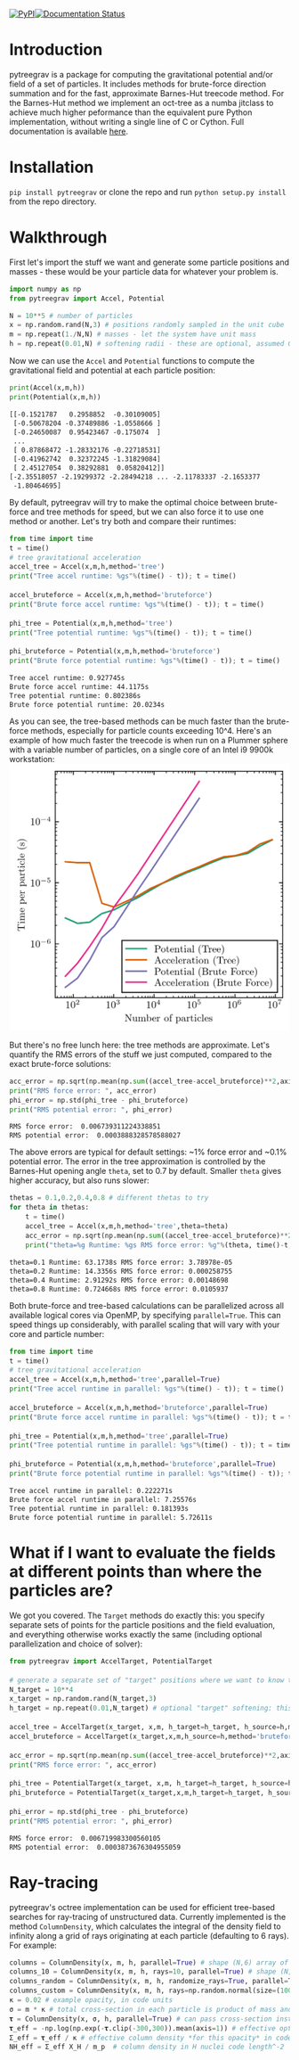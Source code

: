 [![PyPI](https://img.shields.io/pypi/v/pytreegrav)](https://pypi.org/project/pytreegrav)[![Documentation Status](https://readthedocs.org/projects/pytreegrav/badge/?version=latest)](https://pytreegrav.readthedocs.io/en/latest/?badge=latest)

# Introduction
pytreegrav is a package for computing the gravitational potential and/or field of a set of particles. It includes methods for brute-force direction summation and for the fast, approximate Barnes-Hut treecode method. For the Barnes-Hut method we implement an oct-tree as a numba jitclass to achieve much higher peformance than the equivalent pure Python implementation, without writing a single line of C or Cython. Full documentation is available [here](http://pytreegrav.readthedocs.io).

# Installation

```pip install pytreegrav``` or clone the repo and run ```python setup.py install``` from the repo directory.

# Walkthrough
First let's import the stuff we want and generate some particle positions and masses - these would be your particle data for whatever your problem is.


```python
import numpy as np
from pytreegrav import Accel, Potential
```


```python
N = 10**5 # number of particles
x = np.random.rand(N,3) # positions randomly sampled in the unit cube
m = np.repeat(1./N,N) # masses - let the system have unit mass
h = np.repeat(0.01,N) # softening radii - these are optional, assumed 0 if not provided to the frontend functions
```

Now we can use the ``Accel`` and ``Potential`` functions to compute the gravitational field and potential at each particle position:


```python
print(Accel(x,m,h))
print(Potential(x,m,h))
```

    [[-0.1521787   0.2958852  -0.30109005]
     [-0.50678204 -0.37489886 -1.0558666 ]
     [-0.24650087  0.95423467 -0.175074  ]
     ...
     [ 0.87868472 -1.28332176 -0.22718531]
     [-0.41962742  0.32372245 -1.31829084]
     [ 2.45127054  0.38292881  0.05820412]]
    [-2.35518057 -2.19299372 -2.28494218 ... -2.11783337 -2.1653377
     -1.80464695]


By default, pytreegrav will try to make the optimal choice between brute-force and tree methods for speed, but we can also force it to use one method or another. Let's try both and compare their runtimes:


```python
from time import time
t = time()
# tree gravitational acceleration
accel_tree = Accel(x,m,h,method='tree')
print("Tree accel runtime: %gs"%(time() - t)); t = time()

accel_bruteforce = Accel(x,m,h,method='bruteforce')
print("Brute force accel runtime: %gs"%(time() - t)); t = time()

phi_tree = Potential(x,m,h,method='tree')
print("Tree potential runtime: %gs"%(time() - t)); t = time()

phi_bruteforce = Potential(x,m,h,method='bruteforce')
print("Brute force potential runtime: %gs"%(time() - t)); t = time()
```

    Tree accel runtime: 0.927745s
    Brute force accel runtime: 44.1175s
    Tree potential runtime: 0.802386s
    Brute force potential runtime: 20.0234s


As you can see, the tree-based methods can be much faster than the brute-force methods, especially for particle counts exceeding 10^4. Here's an example of how much faster the treecode is when run on a Plummer sphere with a variable number of particles, on a single core of an Intel i9 9900k workstation:
![Benchmark](images/CPU_Time_serial.png)


But there's no free lunch here: the tree methods are approximate. Let's quantify the RMS errors of the stuff we just computed, compared to the exact brute-force solutions:


```python
acc_error = np.sqrt(np.mean(np.sum((accel_tree-accel_bruteforce)**2,axis=1))) # RMS force error
print("RMS force error: ", acc_error)
phi_error = np.std(phi_tree - phi_bruteforce)
print("RMS potential error: ", phi_error)
```

    RMS force error:  0.006739311224338851
    RMS potential error:  0.0003888328578588027


The above errors are typical for default settings: ~1% force error and ~0.1\% potential error. The error in the tree approximation is controlled by the Barnes-Hut opening angle ``theta``, set to 0.7 by default. Smaller ``theta`` gives higher accuracy, but also runs slower:


```python
thetas = 0.1,0.2,0.4,0.8 # different thetas to try
for theta in thetas:
    t = time()    
    accel_tree = Accel(x,m,h,method='tree',theta=theta)
    acc_error = np.sqrt(np.mean(np.sum((accel_tree-accel_bruteforce)**2,axis=1)))
    print("theta=%g Runtime: %gs RMS force error: %g"%(theta, time()-t, acc_error))
```

    theta=0.1 Runtime: 63.1738s RMS force error: 3.78978e-05
    theta=0.2 Runtime: 14.3356s RMS force error: 0.000258755
    theta=0.4 Runtime: 2.91292s RMS force error: 0.00148698
    theta=0.8 Runtime: 0.724668s RMS force error: 0.0105937


Both brute-force and tree-based calculations can be parallelized across all available logical cores via OpenMP, by specifying ``parallel=True``. This can speed things up considerably, with parallel scaling that will vary with your core and particle number:


```python
from time import time
t = time()
# tree gravitational acceleration
accel_tree = Accel(x,m,h,method='tree',parallel=True)
print("Tree accel runtime in parallel: %gs"%(time() - t)); t = time()

accel_bruteforce = Accel(x,m,h,method='bruteforce',parallel=True)
print("Brute force accel runtime in parallel: %gs"%(time() - t)); t = time()

phi_tree = Potential(x,m,h,method='tree',parallel=True)
print("Tree potential runtime in parallel: %gs"%(time() - t)); t = time()

phi_bruteforce = Potential(x,m,h,method='bruteforce',parallel=True)
print("Brute force potential runtime in parallel: %gs"%(time() - t)); t = time()
```

    Tree accel runtime in parallel: 0.222271s
    Brute force accel runtime in parallel: 7.25576s
    Tree potential runtime in parallel: 0.181393s
    Brute force potential runtime in parallel: 5.72611s


# What if I want to evaluate the fields at different points than where the particles are?

We got you covered. The ``Target`` methods do exactly this: you specify separate sets of points for the particle positions and the field evaluation, and everything otherwise works exactly the same (including optional parallelization and choice of solver):


```python
from pytreegrav import AccelTarget, PotentialTarget

# generate a separate set of "target" positions where we want to know the potential and field
N_target = 10**4
x_target = np.random.rand(N_target,3)
h_target = np.repeat(0.01,N_target) # optional "target" softening: this sets a floor on the softening length of all forces/potentials computed

accel_tree = AccelTarget(x_target, x,m, h_target=h_target, h_source=h,method='tree') # we provide the points/masses/softenings we generated before as the "source" particles
accel_bruteforce = AccelTarget(x_target,x,m,h_source=h,method='bruteforce')

acc_error = np.sqrt(np.mean(np.sum((accel_tree-accel_bruteforce)**2,axis=1))) # RMS force error
print("RMS force error: ", acc_error)

phi_tree = PotentialTarget(x_target, x,m, h_target=h_target, h_source=h,method='tree') # we provide the points/masses/softenings we generated before as the "source" particles
phi_bruteforce = PotentialTarget(x_target,x,m,h_target=h_target, h_source=h,method='bruteforce')

phi_error = np.std(phi_tree - phi_bruteforce)
print("RMS potential error: ", phi_error)
```

    RMS force error:  0.006719983300560105
    RMS potential error:  0.0003873676304955059

# Ray-tracing

pytreegrav's octree implementation can be used for efficient tree-based searches for ray-tracing of unstructured data. Currently implemented is the method ``ColumnDensity``, which calculates the integral of the density field to infinity along a grid of rays originating at each particle (defaulting to 6 rays). For example:

```python
columns = ColumnDensity(x, m, h, parallel=True) # shape (N,6) array of column densities in 6 angular bins - this is fastest but least accurate
columns_10 = ColumnDensity(x, m, h, rays=10, parallel=True) # shape (N, 10) array column densities along 10 random rays
columns_random = ColumnDensity(x, m, h, randomize_rays=True, parallel=True) # can randomize the ray grid for each particle so that there are no correlated errors due to the angular discretization
columns_custom = ColumnDensity(x, m, h, rays=np.random.normal(size=(100,3)), parallel=True)  # can also pass an arbitrary set of rays for the raygrid; these need not be normalized
κ = 0.02 # example opacity, in code units
σ = m * κ # total cross-section in each particle is product of mass and opacity
𝛕 = ColumnDensity(x, σ, h, parallel=True) # can pass cross-section instead of mass to get optical depth
𝛕_eff = -np.log(np.exp(-𝛕.clip(-300,300)).mean(axis=1)) # effective optical depth that would give the same radiation flux from a background; note clipping because overflow is not uncommon here
Σ_eff = 𝛕_eff / κ # effective column density *for this opacity* in code mass/code length^2
NH_eff = Σ_eff X_H / m_p  # column density in H nuclei code length^-2
```
